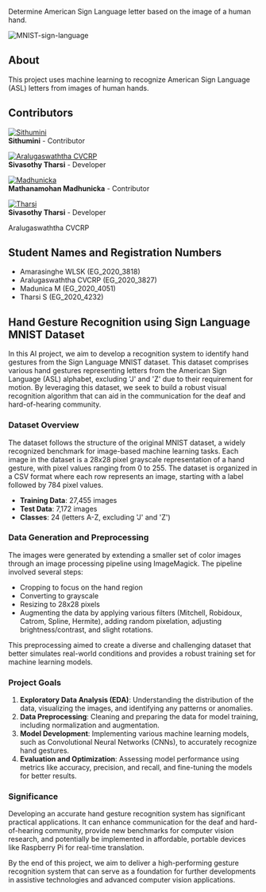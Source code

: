 Determine American Sign Language letter based on the image of a human hand.

![MNIST-sign-language](https://miro.medium.com/v2/resize:fit:665/1*MLudTwKUYiCYQE0cV7p6aQ.png)

## About
This project uses machine learning to recognize American Sign Language (ASL) letters from images of human hands.

## Contributors

[![Sithumini](https://avatars.githubusercontent.com/u/sithuminikaushalya?v=4)](https://github.com/sithuminikaushalya)  
**Sithumini** - Contributor

[![Aralugaswaththa CVCRP](https://avatars.githubusercontent.com/u/CPrasa?v=4)](https://github.com/CPrasa)  
**Sivasothy Tharsi** - Developer

[![Madhunicka](https://avatars.githubusercontent.com/u/Madhunicka?v=4)](https://github.com/Madhunicka)  
**Mathanamohan Madhunicka** - Contributor

[![Tharsi](https://avatars.githubusercontent.com/u/Sivasothy-Tharsi?v=4)](https://github.com/Sivasothy-Tharsi)  
**Sivasothy Tharsi** - Developer

Aralugaswaththa CVCRP

## Student Names and Registration Numbers

- Amarasinghe WLSK (EG_2020_3818)
- Aralugaswaththa CVCRP (EG_2020_3827)
- Madunica M (EG_2020_4051)
- Tharsi S (EG_2020_4232)

## Hand Gesture Recognition using Sign Language MNIST Dataset

In this AI project, we aim to develop a recognition system to identify hand gestures from the Sign Language MNIST dataset. This dataset comprises various hand gestures representing letters from the American Sign Language (ASL) alphabet, excluding 'J' and 'Z' due to their requirement for motion. By leveraging this dataset, we seek to build a robust visual recognition algorithm that can aid in the communication for the deaf and hard-of-hearing community.

### Dataset Overview

The dataset follows the structure of the original MNIST dataset, a widely recognized benchmark for image-based machine learning tasks. Each image in the dataset is a 28x28 pixel grayscale representation of a hand gesture, with pixel values ranging from 0 to 255. The dataset is organized in a CSV format where each row represents an image, starting with a label followed by 784 pixel values.

- **Training Data**: 27,455 images
- **Test Data**: 7,172 images
- **Classes**: 24 (letters A-Z, excluding 'J' and 'Z')

### Data Generation and Preprocessing

The images were generated by extending a smaller set of color images through an image processing pipeline using ImageMagick. The pipeline involved several steps:
- Cropping to focus on the hand region
- Converting to grayscale
- Resizing to 28x28 pixels
- Augmenting the data by applying various filters (Mitchell, Robidoux, Catrom, Spline, Hermite), adding random pixelation, adjusting brightness/contrast, and slight rotations.

This preprocessing aimed to create a diverse and challenging dataset that better simulates real-world conditions and provides a robust training set for machine learning models.

### Project Goals

1. **Exploratory Data Analysis (EDA)**: Understanding the distribution of the data, visualizing the images, and identifying any patterns or anomalies.
2. **Data Preprocessing**: Cleaning and preparing the data for model training, including normalization and augmentation.
3. **Model Development**: Implementing various machine learning models, such as Convolutional Neural Networks (CNNs), to accurately recognize hand gestures.
4. **Evaluation and Optimization**: Assessing model performance using metrics like accuracy, precision, and recall, and fine-tuning the models for better results.

### Significance

Developing an accurate hand gesture recognition system has significant practical applications. It can enhance communication for the deaf and hard-of-hearing community, provide new benchmarks for computer vision research, and potentially be implemented in affordable, portable devices like Raspberry Pi for real-time translation.

By the end of this project, we aim to deliver a high-performing gesture recognition system that can serve as a foundation for further developments in assistive technologies and advanced computer vision applications.
